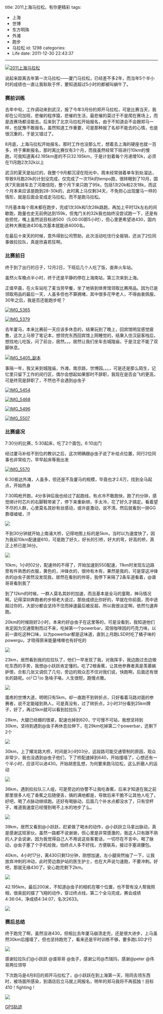 title: 2011上海马拉松，有你更精彩
tags:
  - 上海
  - 世博
  - 东方明珠
  - 外滩
  - 跑步
  - 马拉松
id: 1298
categories:
  - Life
date: 2011-12-30 22:43:37
---
[![2011上海马拉松](/images/2011/12/IMG_5785.jpg "IMG_5785")](/images/2011/12/IMG_5785.jpg)

说起来距离去年第一次马拉松——厦门马拉松，已经差不多2年，而当年5个半小时的成绩也一直让我耿耿于怀，要知道超过5小时的都被叫蜗牛了。

### 赛前训练

去年中旬，工作调动来到武汉，报了今年3月份的郑开马拉松，可是比赛当天，我却在公司加班，悲催的程序猿，悲催的生活，最悲催的莫过于不是爬在赛场上，而是连赛场都没能去。后来到了北京马拉松开始报名，由于不知道会不会跟郑马一样，也犹豫不敢报名，虽然知道工作重要，可是那种报了名却不能去的心情，也是很沉重的，于是又错过了。
<!--more-->
8月底，上海马拉松开始报名，那时工作也没那么忙，想着去上海的硬座也就一百多，终于果断报名，那时离比赛仅有3个月，而我虽然经常下班进行10km的慢跑，可我知道离42.195km差的不只32.195km，于是计划着每个月递增10k，必须在11月跑2次32k以上

武汉的夏天是灿烂的，我整个9月都沉浸在阳光中，周末经常骑着单车到处溜达，导致9月跑20k的计划没完成，仅完成了一次15k的tempo跑，很转眼到了10月，国庆7天我骑车去了河南信阳，整个月下来只跑了95k，包括1次20k和2次18k，而这个月本来应该是跑到28-30k的，此时离上马仅剩34天，不免担心出现厦马一样的情形，就是后面会变成走马拉松，而不是跑马拉松。

11月基本每个周末都在跑步，完成1次30k和1次28k路跑，再加上平时12k左右的间歇跑，跑量也史无前例达到159k，但鬼门关的32k我也始终没尝试跑一下，还是有些担忧，嘴上虽然说目标进500（5;00:00即5小时），但心里更希望进430，国内这种大赛能进430名次基本就能进4000名。

在最后十来天的时候，意外得到公司赞助，此次活动吃住行全报销，还派了2位同事做拉拉队，真是欣喜若狂啊。

### 比赛前日

终于到了出行的日子，12月2日，下班后几个人吃了饭，直奔火车站。

虽然火车晚点半小时，终于还是平静的停在上海南站，第三次来到上海。

正值早晨，在火车站吃了麦当劳早餐，坐了地铁到体育馆领取比赛用品。因为已是领取用品的最后一天，人虽多但也不算拥堵，其中很多花甲老人，不得由衷佩服，30年之后，我是否还能跑步呢？

[![](/images/2011/12/IMG_5365.jpg "IMG_5365")](/images/2011/12/IMG_5365.jpg)

[![](/images/2011/12/IMG_5379.jpg "IMG_5379")](/images/2011/12/IMG_5379.jpg)

去年厦马，本来比赛前一天应该多休息的，结果玩到了晚上，回宾馆明显感觉疲惫，这次上马带了笔记本，想领完东西回宾馆上网睡觉的，结果入住汉庭客栈后，想找地儿吃饭，问了前台，居然。。。居然让我们坐车去城隍庙，于是注定不能了双脚休息。

[![](/images/2011/12/IMG_5405.jpg "IMG_5405_副本")](/images/2011/12/IMG_5405.jpg)

事隔一年，我又来到城隍庙，外滩，南京路，世博园。。。，可是还是那么陌生，记忆里只留下工作的闵行区，偶尔会想起如果那时不辞职，我现在是否会飞的更高，可是终究是辞职了，不然也不会遇到@虫子

[![](/images/2011/12/IMG_5454.jpg "IMG_5454")](/images/2011/12/IMG_5454.jpg)

[![](/images/2011/12/IMG_5468.jpg "IMG_5468")](/images/2011/12/IMG_5468.jpg)

[![](/images/2011/12/IMG_5496.jpg "IMG_5496")](/images/2011/12/IMG_5496.jpg)

[![](/images/2011/12/IMG_5507.jpg "IMG_5507")](/images/2011/12/IMG_5507.jpg)

### 比赛盛况

7:30分的比赛，5:30起床，吃了2个面包，6:10出门

经过厦马补给不到位的教训之后，这次明确跟@虫子说了补给点位置，同行2位同事也非常给力，早早起床等我出发

[![](/images/2011/12/IMG_5570.jpg "IMG_5570")](/images/2011/12/IMG_5570.jpg)

6:30抵达外滩，人虽多，但还是不及厦马的规模，毕竟也才2.6万，找到全马起点，开始热身

7:30鸣枪开跑，4分多钟后我也经过了起跑线，有点冷不敢跑快，跑了约分钟，感觉绑计时芯片的右脚鞋带紧了，停下来重新绑，手太冷，花了好久才搞定。看着望不尽的人群，心里莫名其妙有丝感动，或许是激动，说不清。然后就看到一排GG靠墙嘘嘘，汗

[![](/images/2011/12/IMG_5602.jpg)](/images/2011/12/IMG_5602.jpg)

不到30分钟就开始上南浦大桥，记得地图上标的是5km，当时以为速度快了，因为我前10km配速是610，可是跑了好久，好长的引桥，好大的弯，好高的桥，真正上桥已是36分。

[![](/images/2011/12/IMG_5651.jpg)](/images/2011/12/IMG_5651.jpg)

10km，1小时02分，配速帅的不得了，开始加速到550配速，11km时发现左边路旁有件熟悉的衣服，黄色的，冲锋衣的，很帅有木有，果然是我的，可是穿这冲锋衣的@虫子居然没发现我，居然在看别的帅哥，我停下来隔了2条车道看着，@谱哥哥看到我了

到了12km的时候，一群人莫名其妙的加速，而且基本是全马的童鞋，神马情况啊。记得深圳奔跑者的步频老大说过，那些成绩比你好的，早就在你前面，而中途超过你的，大部分都会坚持不住而掉速最后被反超，所以我很淡定啊，依然匀速奔跑。

20km的时候刚好2小时，本来约好@虫子在这里等的，可是没看到，我知道他们肯定因为交通管制而过不来，吃掉第一个powerbar，双倍咖啡因的巧克力味，以前一直吃这种口味，以为powerbar都是这味道，直到上月跑LSD时吃了橘子味的powergu，才晓得原来能量啫喱也有好吃的

[![](/images/2011/12/IMG_5660.jpg)](/images/2011/12/IMG_5660.jpg)

23km，居然看到我的拉拉队了，他们一早发现了我，对我挥手，我边跑过去边做吃东西的手势，我想@小跃跃肯定懂的。吃了2根香蕉，让其他参赛者真是羡慕嫉妒恨，合影几张又调侃了几句，旁边的观众忍不住对我们说，快跑啊，后面还有很长的路呢。o(╯□╰)o 急啥子咯，人生很短，跑慢点撒。

[![](/images/2011/12/detailed_07.jpg)](/images/2011/12/detailed_07.jpg)

蛋疼的世博大道，明明只有5km，却一直跑不到转折点，只好看着马路对面的参赛者，说不定能碰到熟人，可是真没有，过了转折点，2小时31分看到25km牌子，好了，再过5km就可以看到拉拉队了

28km，大腿已经绷的很紧，配速也掉到620，宁可慢不可站，我想坚持到30km，坚持到遇到@虫子再休息拉伸下，在29km吃掉第二个powerbar，还剩下2个

[![](/images/2011/12/detailed_13.jpg)](/images/2011/12/detailed_13.jpg)

30km，上了耀龙路大桥，时间是3小时03分，这段路可能交通管制的原因，观众非常少，我也没遇到@虫子他们，下了桥配速掉到640，开始撞墙了，心想还有一个半小时，应该可以进430。开始胡思乱想，为何要来跑马拉松，这么折磨人的运动

[![](/images/2011/12/IMG_5747.jpg)](/images/2011/12/IMG_5747.jpg)

36km，遇到拉拉队三人组，可是旁边的协警不让我吃香蕉，后来才知道在我之前那里很多人吃了香蕉之后随便丢，搞的满地都是，导致后来干脆不让其他人吃了，好吧，喝了点脉动继续跑。还好有喝脉动，后面几个补水点都没水了，只有空杯子，难道我速度已经慢到喝不上水的地步了么。

[![](/images/2011/12/IMG_5768.jpg)](/images/2011/12/IMG_5768.jpg)

39km，居然又看到@小跃跃，赶紧做了喝水的动作，@小跃跃立马拿出脉动，真是感谢这班家伙，虽然一路都不说谢谢，但心里是非常感激的，我这人只有跟不熟的人才会说谢，因为我觉得自己人不用说这些客套话，一切尽在不言中。喝了脉动，@虫子塞了个手机给我，怕终点人多不好找，方便联系，接过手塞进腰包。

40km，4小时17分，离430只剩13分钟，刚想加速，左小腿突然抽了一下，让我放弃冲刺的冲动，此时旁边救护站的医生护士，也在大声说匀速跑，不要冲刺。好吧，那就无缘430了，安心跑完剩下2km。

[![](/images/2011/12/detailed_03.jpg)](/images/2011/12/detailed_03.jpg)

42.195km，最后200米，不知道@虫子的相机在哪个位置，也不管有没人帮我照相，很臭屁的摆了飞翔的动作，穿过终点线，第二个全马完成，赛会成绩4:36:04，净成绩4:34:07，名次2633。

[![](/images/2011/12/IMG_5781.jpg)](/images/2011/12/IMG_5781.jpg)

### 赛后总结

终于跑完了啊，虽然没进430，但相比去年厦马崩溃走完，还是很大进步，上马虽然30km后撞墙了，但也坚持跑完了，看来还是平时训练不够，要多跑LSD才行

[![](/images/2011/12/IMG_5794.jpg)](/images/2011/12/IMG_5794_副本1.jpg)

感谢拉拉队们@小跃跃 @谱哥哥 @虫子，感谢公司@杰瑞玛，感谢@peter @伟哥两位领导

下次跑马是4月8日的郑开马拉松了，@小跃跃在到上海第一天，陪同去领东西时，被场面所感染，到酒店后立马就上网报名，明年的郑马我将不再孤独！目标410！fighting！

[![](/images/2011/12/speed.jpg)](/images/2011/12/speed.jpg)

[GPS轨迹](http://www.endomondo.com/workouts/s10JiMINuvc)